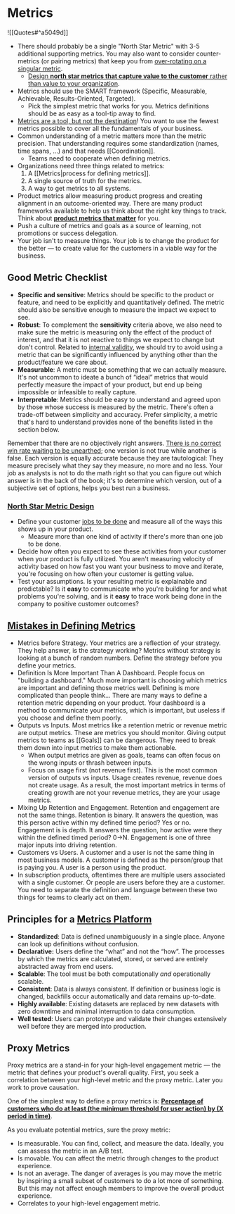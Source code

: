 # Metrics

![[Quotes#^a5049d]]

- There should probably be a single "North Star Metric" with 3-5 additional supporting metrics. You may also want to consider counter-metrics (or pairing metrics) that keep you from [over-rotating on a singular metric](https://www.dataliftoff.com/wp-content/uploads/2022/10/tennis_balls-1536x2048.jpeg).
  - [Design **north star metrics that capture value to the customer** rather than value to your organization](https://roundup.getdbt.com/p/the-perfect-north-star-metric).
- Metrics should use the SMART framework (Specific, Measurable, Achievable, Results-Oriented, Targeted).
  - Pick the simplest metric that works for you. Metrics definitions should be as easy as a tool-tip away to find.
- [Metrics are a tool, but not the destination](https://breakingpoint.substack.com/p/you-have-too-many-metrics)! You want to use the fewest metrics possible to cover all the fundamentals of your business.
- Common understanding of a metric matters more than the metric precision. That understanding requires some standardization (names, time spans, ...) and that needs [[Coordination]].
  - Teams need to cooperate when defining metrics.
- Organizations need three things related to metrics:
  1. A [[Metrics|process for defining metrics]].
  2. A single source of truth for the metrics.
  3. A way to get metrics to all systems.
- Product metrics allow measuring product progress and creating alignment in an outcome-oriented way. There are many product frameworks available to help us think about the right key things to track. Think about **[product metrics that matter](https://uxdesign.cc/product-metrics-that-matter-951b9e4d4eca)** for you.
- Push a culture of metrics and goals as a source of learning, not promotions or success delegation.
- Your job isn't to measure things. Your job is to change the product for the better — to create value for the customers in a viable way for the business.

## Good Metric Checklist

- **Specific and sensitive**: Metrics should be specific to the product or feature, and need to be explicitly and quantitatively defined. The metric should also be sensitive enough to measure the impact we expect to see.
- **Robust**: To complement the **sensitivity** criteria above, we also need to make sure the metric is measuring only the effect of the product of interest, and that it is not reactive to things we expect to change but don't control. Related to [internal validity](https://en.wikipedia.org/wiki/Internal_validity), we should try to avoid using a metric that can be significantly influenced by anything other than the product/feature we care about.
- **Measurable**: A metric must be something that we can actually measure. It's not uncommon to ideate a bunch of “ideal” metrics that would perfectly measure the impact of your product, but end up being impossible or infeasible to really capture.
- **Interpretable**: Metrics should be easy to understand and agreed upon by those whose success is measured by the metric. There's often a trade-off between simplicity and accuracy. Prefer simplicity, a metric that's hard to understand provides none of the benefits listed in the section below.

Remember that there are no objectively right answers. [There is no correct win rate waiting to be unearthed](https://mobile.twitter.com/bennstancil/status/1428837214545395712); one version is not true while another is false. Each version is equally accurate because they are tautological: They measure precisely what they say they measure, no more and no less. Your job as analysts is not to do the math right so that you can figure out which answer is in the back of the book; it's to determine which version, out of a subjective set of options, helps you best run a business.

### [North Star Metric Design](https://roundup.getdbt.com/p/the-perfect-north-star-metric)

- Define your customer [jobs to be done](https://hbr.org/2016/09/know-your-customers-jobs-to-be-done) and measure all of the ways this shows up in your product.
  - Measure more than one kind of activity if there's more than one job to be done.
- Decide how often you expect to see these activities from your customer when your product is fully utilized. You aren't measuring velocity of activity based on how fast you want your business to move and iterate, you're focusing on how often your customer is getting value.
- Test your assumptions. Is your resulting metric is explainable and predictable? Is it **easy** to communicate who you're building for and what problems you're solving, and is it **easy** to trace work being done in the company to positive customer outcomes?

## [Mistakes in Defining Metrics](https://brianbalfour.com/quick-takes/common-mistakes-defining-metrics)

- Metrics before Strategy. Your metrics are a reflection of your strategy. They help answer, is the strategy working? Metrics without strategy is looking at a bunch of random numbers. Define the strategy before you define your metrics.
- Definition Is More Important Than A Dashboard. People focus on "building a dashboard." Much more important is choosing which metrics are important and defining those metrics well. Defining is more complicated than people think... There are many ways to define a retention metric depending on your product. Your dashboard is a method to communicate your metrics, which is important, but useless if you choose and define them poorly.
- Outputs vs Inputs. Most metrics like a retention metric or revenue metric are output metrics. These are metrics you should monitor. Giving output metrics to teams as [[Goals]] can be dangerous. They need to break them down into input metrics to make them actionable.
  - When output metrics are given as goals, teams can often focus on the wrong inputs or thrash between inputs.
  - Focus on usage first (not revenue first). This is the most common version of outputs vs inputs.  Usage creates revenue, revenue does not create usage.  As a result, the most important metrics in terms of creating growth are not your revenue metrics, they are your usage metrics.
- Mixing Up Retention and Engagement. Retention and engagement are not the same things. Retention is binary.  It answers the question, was this person active within my defined time period?  Yes or no. Engagement is is depth. It answers the question, how active were they within the defined timed period? 0→N. Engagement is one of three major inputs into driving retention.
- Customers vs Users. A customer and a user is not the same thing in most business models.  A customer is defined as the person/group that is paying you.  A user is a person using the product.
- In subscription products, oftentimes there are multiple users associated with a single customer.  Or people are users before they are a customer.  You need to separate the definition and language between these two things for teams to clearly act on them.

## Principles for a [Metrics Platform](https://medium.com/airbnb-engineering/airbnb-metric-computation-with-minerva-part-2-9afe6695b486)

- **Standardized**: Data is defined unambiguously in a single place. Anyone can look up definitions without confusion.
- **Declarative:** Users define the “what” and not the “how”. The processes by which the metrics are calculated, stored, or served are entirely abstracted away from end users.
- **Scalable**: The tool must be both computationally _and_ operationally scalable.
- **Consistent**: Data is always consistent. If definition or business logic is changed, backfills occur automatically and data remains up-to-date.
- **Highly available**: Existing datasets are replaced by new datasets with zero downtime and minimal interruption to data consumption.
- **Well tested**: Users can prototype and validate their changes extensively well before they are merged into production.

## Proxy Metrics

Proxy metrics are a stand-in for your high-level engagement metric — the metric that defines your product's overall quality. First, you seek a correlation between your high-level metric and the proxy metric. Later you work to prove causation.

One of the simplest way to define a proxy metrics is: **[Percentage of customers who do at least (the minimum threshold for user action) by (X period in time)](https://gibsonbiddle.medium.com/4-proxy-metrics-a82dd30ca810)**.

As you evaluate potential metrics, sure the proxy metric:

- Is measurable. You can find, collect, and measure the data. Ideally, you can assess the metric in an A/B test.
- Is movable. You can affect the metric through changes to the product experience.
- Is not an average. The danger of averages is you may move the metric by inspiring a small subset of customers to do a lot more of something. But this may not affect enough members to improve the overall product experience.
- Correlates to your high-level engagement metric.
